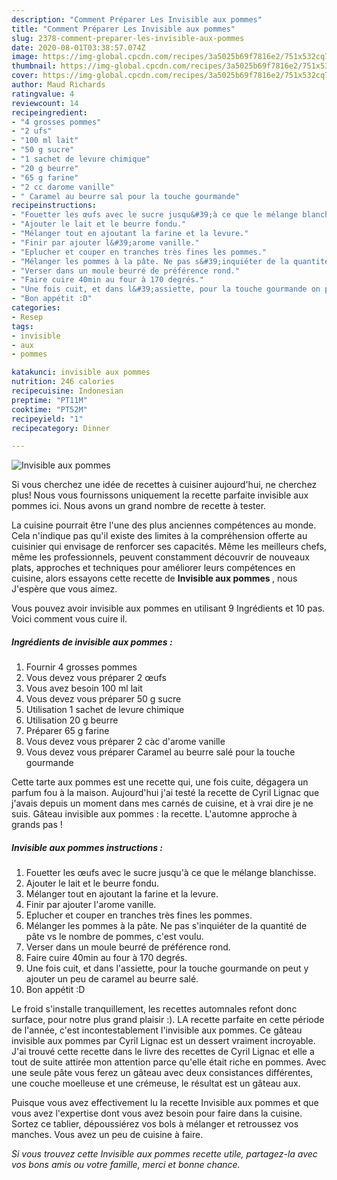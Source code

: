 ```yaml
---
description: "Comment Préparer Les Invisible aux pommes"
title: "Comment Préparer Les Invisible aux pommes"
slug: 2378-comment-preparer-les-invisible-aux-pommes
date: 2020-08-01T03:38:57.074Z
image: https://img-global.cpcdn.com/recipes/3a5025b69f7816e2/751x532cq70/invisible-aux-pommes-photo-principale-de-la-recette.jpg
thumbnail: https://img-global.cpcdn.com/recipes/3a5025b69f7816e2/751x532cq70/invisible-aux-pommes-photo-principale-de-la-recette.jpg
cover: https://img-global.cpcdn.com/recipes/3a5025b69f7816e2/751x532cq70/invisible-aux-pommes-photo-principale-de-la-recette.jpg
author: Maud Richards
ratingvalue: 4
reviewcount: 14
recipeingredient:
- "4 grosses pommes"
- "2 ufs"
- "100 ml lait"
- "50 g sucre"
- "1 sachet de levure chimique"
- "20 g beurre"
- "65 g farine"
- "2 cc darome vanille"
- " Caramel au beurre sal pour la touche gourmande"
recipeinstructions:
- "Fouetter les œufs avec le sucre jusqu&#39;à ce que le mélange blanchisse."
- "Ajouter le lait et le beurre fondu."
- "Mélanger tout en ajoutant la farine et la levure."
- "Finir par ajouter l&#39;arome vanille."
- "Eplucher et couper en tranches très fines les pommes."
- "Mélanger les pommes à la pâte. Ne pas s&#39;inquiéter de la quantité de pâte vs le nombre de pommes, c&#39;est voulu."
- "Verser dans un moule beurré de préférence rond."
- "Faire cuire 40min au four à 170 degrés."
- "Une fois cuit, et dans l&#39;assiette, pour la touche gourmande on peut y ajouter un peu de caramel au beurre salé."
- "Bon appétit :D"
categories:
- Resep
tags:
- invisible
- aux
- pommes

katakunci: invisible aux pommes 
nutrition: 246 calories
recipecuisine: Indonesian
preptime: "PT11M"
cooktime: "PT52M"
recipeyield: "1"
recipecategory: Dinner

---
```



![Invisible aux pommes](https://img-global.cpcdn.com/recipes/3a5025b69f7816e2/751x532cq70/invisible-aux-pommes-photo-principale-de-la-recette.jpg)

Si vous cherchez une idée de recettes à cuisiner aujourd'hui, ne cherchez plus! Nous vous fournissons uniquement la recette parfaite invisible aux pommes ici. Nous avons un grand nombre de recette à tester.

La cuisine pourrait être l'une des plus anciennes compétences au monde. Cela n'indique pas qu'il existe des limites à la compréhension offerte au cuisinier qui envisage de renforcer ses capacités. Même les meilleurs chefs, même les professionnels, peuvent constamment découvrir de nouveaux plats, approches et techniques pour améliorer leurs compétences en cuisine, alors essayons cette recette de <strong> Invisible aux pommes </strong>, nous J'espère que vous aimez.

<!--inarticleads1-->

Vous pouvez avoir invisible aux pommes en utilisant 9 Ingrédients et 10 pas. Voici comment vous cuire il.

##### Ingrédients de invisible aux pommes :

1. Fournir 4 grosses pommes
1. Vous devez vous préparer 2 œufs
1. Vous avez besoin 100 ml lait
1. Vous devez vous préparer 50 g sucre
1. Utilisation 1 sachet de levure chimique
1. Utilisation 20 g beurre
1. Préparer 65 g farine
1. Vous devez vous préparer 2 càc d&#39;arome vanille
1. Vous devez vous préparer  Caramel au beurre salé pour la touche gourmande


Cette tarte aux pommes est une recette qui, une fois cuite, dégagera un parfum fou à la maison. Aujourd&#39;hui j&#39;ai testé la recette de Cyril Lignac que j&#39;avais depuis un moment dans mes carnés de cuisine, et à vrai dire je ne suis. Gâteau invisible aux pommes : la recette. L&#39;automne approche à grands pas ! 

<!--inarticleads2-->

##### Invisible aux pommes instructions :

1. Fouetter les œufs avec le sucre jusqu&#39;à ce que le mélange blanchisse.
1. Ajouter le lait et le beurre fondu.
1. Mélanger tout en ajoutant la farine et la levure.
1. Finir par ajouter l&#39;arome vanille.
1. Eplucher et couper en tranches très fines les pommes.
1. Mélanger les pommes à la pâte. Ne pas s&#39;inquiéter de la quantité de pâte vs le nombre de pommes, c&#39;est voulu.
1. Verser dans un moule beurré de préférence rond.
1. Faire cuire 40min au four à 170 degrés.
1. Une fois cuit, et dans l&#39;assiette, pour la touche gourmande on peut y ajouter un peu de caramel au beurre salé.
1. Bon appétit :D


Le froid s&#39;installe tranquillement, les recettes automnales refont donc surface, pour notre plus grand plaisir :). LA recette parfaite en cette période de l&#39;année, c&#39;est incontestablement l&#39;invisible aux pommes. Ce gâteau invisible aux pommes par Cyril Lignac est un dessert vraiment incroyable. J&#39;ai trouvé cette recette dans le livre des recettes de Cyril Lignac et elle a tout de suite attirée mon attention parce qu&#39;elle était riche en pommes. Avec une seule pâte vous ferez un gâteau avec deux consistances différentes, une couche moelleuse et une crémeuse, le résultat est un gâteau aux. 

<!--inarticleads1-->

<p>
Puisque vous avez effectivement lu la recette Invisible aux pommes et que vous avez l'expertise dont vous avez besoin pour faire dans la cuisine. Sortez ce tablier, dépoussiérez vos bols à mélanger et retroussez vos manches. Vous avez un peu de cuisine à faire.
</p>

<p>
<i>Si vous trouvez cette Invisible aux pommes recette utile, partagez-la avec vos bons amis ou votre famille, merci et bonne chance.</i>
</p>
